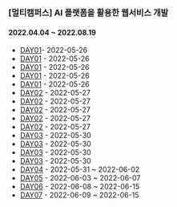 ### [멀티캠퍼스] AI 플랫폼을 활용한 웹서비스 개발

#### 2022.04.04 ~ 2022.08.19

- [DAY01](/day01/)- 2022-05-26
- [DAY01](/day011/) - 2022-05-26
- [DAY01](/day012/) - 2022-05-26
- [DAY01](/day013/) - 2022-05-26
- [DAY01](/day01ws/) - 2022-05-26
- [DAY02](/day02/) - 2022-05-27
- [DAY02](/day021/) - 2022-05-27
- [DAY02](/day022/) - 2022-05-27
- [DAY02](/day023/) - 2022-05-27
- [DAY02](/day024/) - 2022-05-27
- [DAY03](/day03/) - 2022-05-30
- [DAY03](/day031/) - 2022-05-30
- [DAY03](/day032/) - 2022-05-30
- [DAY03](/day033/) - 2022-05-30
- [DAY04](/day041/) - 2022-05-31 ~ 2022-06-02
- [DAY05](/day051/) - 2022-06-03 ~ 2022-06-07
- [DAY06](/shop/) - 2022-06-08 ~ 2022-06-15
- [DAY07](/shopadmin/) - 2022-06-09 ~ 2022-06-15
